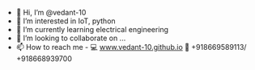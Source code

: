 - 👋 Hi, I’m @vedant-10
- 👀 I’m interested in IoT, python
- 🌱 I’m currently learning electrical engineering
- 💞️ I’m looking to collaborate on ...
- 📫 How to reach me -
💻 www.vedant-10.github.io
📲 +918669589113/ +918668939700
<!---
vedant-10/vedant-10 is a ✨ special ✨ repository because its `README.md` (this file) appears on your GitHub profile.
You can click the Preview link to take a look at your changes.
--->
